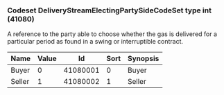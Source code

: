 ### Codeset DeliveryStreamElectingPartySideCodeSet type int (41080)

A reference to the party able to choose whether the gas is delivered for a particular period as found in a swing or interruptible contract.

| Name   | Value | Id       | Sort | Synopsis |
|--------|-------|----------|------|----------|
| Buyer  | 0     | 41080001 | 0    | Buyer    |
| Seller | 1     | 41080002 | 1    | Seller   |

